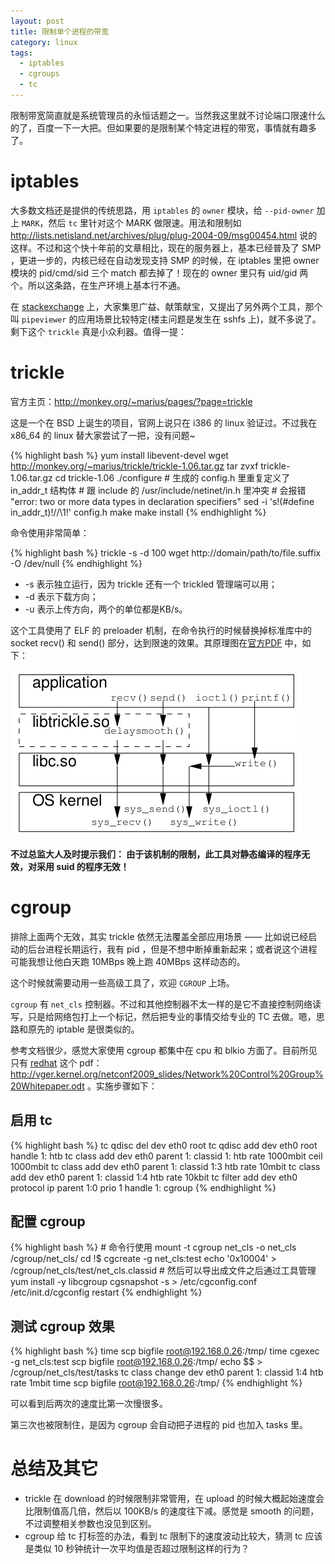 ```yaml
---
layout: post
title: 限制单个进程的带宽
category: linux
tags:
  - iptables
  - cgroups
  - tc
---
```


限制带宽简直就是系统管理员的永恒话题之一。当然我这里就不讨论端口限速什么的了，百度一下一大把。但如果要的是限制某个特定进程的带宽，事情就有趣多了。

# iptables

大多数文档还是提供的传统思路，用 `iptables` 的 `owner` 模块，给 `--pid-owner` 加上 `MARK`，然后 `tc` 里针对这个 MARK 做限速。用法和限制如 <http://lists.netisland.net/archives/plug/plug-2004-09/msg00454.html> 说的这样。不过和这个快十年前的文章相比，现在的服务器上，基本已经普及了 SMP ，更进一步的，内核已经在自动发现支持 SMP 的时候，在 iptables 里把 owner 模块的 pid/cmd/sid 三个 match 都去掉了！现在的 owner 里只有 uid/gid 两个。所以这条路，在生产环境上基本行不通。

在 [stackexchange](http://unix.stackexchange.com/questions/34116/how-can-i-limit-the-bandwidth-used-by-a-process) 上，大家集思广益、献策献宝，又提出了另外两个工具，那个叫 `pipeviewer` 的应用场景比较特定(楼主问题是发生在 sshfs 上)，就不多说了。剩下这个 `trickle` 真是小众利器。值得一提：

# trickle

官方主页：<http://monkey.org/~marius/pages/?page=trickle>

这是一个在 BSD 上诞生的项目，官网上说只在 i386 的 linux 验证过。不过我在 x86\_64 的 linux 替大家尝试了一把，没有问题~

{% highlight bash %}
    yum install libevent-devel
    wget http://monkey.org/~marius/trickle/trickle-1.06.tar.gz
    tar zvxf trickle-1.06.tar.gz
    cd trickle-1.06
    ./configure
    # 生成的 config.h 里重复定义了 in_addr_t 结构体
    # 跟 include 的 /usr/include/netinet/in.h 里冲突
    # 会报错 "error: two or more data types in declaration specifiers"
    sed -i 's!\(#define in_addr_t\)!//\1!' config.h
    make
    make install
{% endhighlight %}

命令使用非常简单：

{% highlight bash %}
    trickle -s -d 100 wget http://domain/path/to/file.suffix -O /dev/null
{% endhighlight %}

* -s 表示独立运行，因为 trickle 还有一个 trickled 管理端可以用；
* -d 表示下载方向；
* -u 表示上传方向，两个的单位都是KB/s。

这个工具使用了 ELF 的 preloader 机制，在命令执行的时候替换掉标准库中的 socket recv() 和 send() 部分，达到限速的效果。其原理图在[官方PDF](http://monkey.org/~marius/trickle/trickle.pdf) 中，如下：

![](/images/uploads/trickle.png)

__不过总监大人及时提示我们： 由于该机制的限制，此工具对静态编译的程序无效，对采用 suid 的程序无效！__

# cgroup

排除上面两个无效，其实 trickle 依然无法覆盖全部应用场景 —— 比如说已经启动的后台进程长期运行，我有 pid ，但是不想中断掉重新起来；或者说这个进程可能我想让他白天跑 10MBps 晚上跑 40MBps 这样动态的。

这个时候就需要动用一些高级工具了，欢迎 `CGROUP` 上场。

`cgroup` 有 `net_cls` 控制器。不过和其他控制器不太一样的是它不直接控制网络读写，只是给网络包打上一个标记，然后把专业的事情交给专业的 TC 去做。嗯，思路和原先的 iptable 是很类似的。

参考文档很少，感觉大家使用 cgroup 都集中在 cpu 和 blkio 方面了。目前所见只有 [redhat](https://access.redhat.com/knowledge/articles/215353) 这个 pdf：<http://vger.kernel.org/netconf2009_slides/Network%20Control%20Group%20Whitepaper.odt> 。实施步骤如下：

## 启用 tc 

{% highlight bash %}
    tc qdisc del dev eth0 root
    tc qdisc add dev eth0 root handle 1: htb
    tc class add dev eth0 parent 1: classid 1: htb rate 1000mbit ceil 1000mbit
    tc class add dev eth0 parent 1: classid 1:3 htb rate 10mbit 
    tc class add dev eth0 parent 1: classid 1:4 htb rate 10kbit
    tc filter add dev eth0 protocol ip parent 1:0 prio 1 handle 1: cgroup
{% endhighlight %}

## 配置 cgroup

{% highlight bash %}
    # 命令行使用
    mount -t cgroup net_cls -o net_cls /cgroup/net_cls/
    cd !$
    cgcreate -g net_cls:test
    echo '0x10004' > /cgroup/net_cls/test/net_cls.classid 
    # 然后可以导出成文件之后通过工具管理
    yum install -y libcgroup
    cgsnapshot -s > /etc/cgconfig.conf
    /etc/init.d/cgconfig restart
{% endhighlight %}

## 测试 cgroup 效果

{% highlight bash %}
    time scp bigfile root@192.168.0.26:/tmp/
    time cgexec -g net_cls:test scp bigfile root@192.168.0.26:/tmp/
    echo $$ > /cgroup/net_cls/test/tasks
    tc class change dev eth0 parent 1: classid 1:4 htb rate 1mbit
    time scp bigfile root@192.168.0.26:/tmp/
{% endhighlight %}

可以看到后两次的速度比第一次慢很多。

第三次也被限制住，是因为 cgroup 会自动把子进程的 pid 也加入 tasks 里。

# 总结及其它

* trickle 在 download 的时候限制非常管用，在 upload 的时候大概起始速度会比限制值高几倍，然后以 100KB/s 的速度往下减。感觉是 smooth 的问题，不过调整相关参数也没见到区别。
* cgroup 给 tc 打标签的办法，看到 tc 限制下的速度波动比较大，猜测 tc 应该是类似 10 秒钟统计一次平均值是否超过限制这样的行为？
